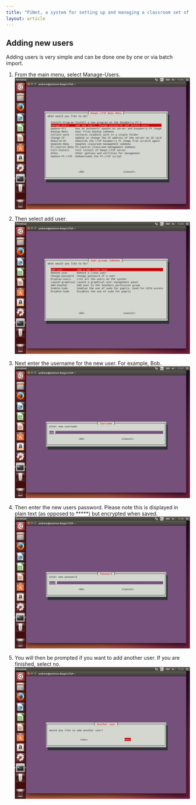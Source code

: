 ```yaml
---
title: "PiNet, a system for setting up and managing a classroom set of Raspberry Pis."
layout: article
---
```



Adding new users
----
Adding users is very simple and can be done one by one or via batch import.

1.  From the main menu, select Manage-Users.   
    ![](/assets/images/image41.jpeg)

2.  Then select add user.    
    ![](/assets/images/image42.jpeg)

3.  Next enter the username for the new user. For example, Bob.   
    ![](/assets/images/image43.jpeg)

4.  Then enter the new users password. Please note this is displayed in
    plain text (as opposed to \*\*\*\*\*) but encrypted when saved.   
    ![](/assets/images/image44.jpeg)

5.  You will then be prompted if you want to add another user. If you
    are finished, select no.    
    ![](/assets/images/image45.jpeg)

